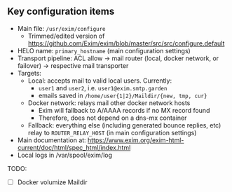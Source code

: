 ## Key configuration items

- Main file: `/usr/exim/configure`
  - Trimmed/edited version of https://github.com/Exim/exim/blob/master/src/src/configure.default
- HELO name: `primary_hostname` (main configuration settings)
- Transport pipeline: ACL allow -> mail router (local, docker network, or failover) -> respective mail transporter
- Targets:
  - Local: accepts mail to valid local users.  Currently:
    - `user1` and `user2`, i.e. `user1@exim.smtp.garden`
    - emails saved in `/home/user{1|2}/Maildir/{new, tmp, cur}`
  - Docker network: relays mail other docker network hosts
    - Exim will fallback to A/AAAA records if no MX record found
    - Therefore, does not depend on a dns-mx container
  - Fallback: everything else (including generated bounce replies, etc) relay to `ROUTER_RELAY_HOST` (in main configuration settings)
- Main documentation at: https://www.exim.org/exim-html-current/doc/html/spec_html/index.html
- Local logs in /var/spool/exim/log

TODO:
- [ ] Docker volumize Maildir
